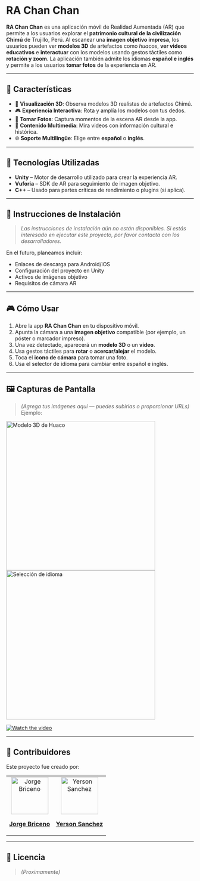 # RA Chan Chan

**RA Chan Chan** es una aplicación móvil de Realidad Aumentada (AR) que permite a los usuarios explorar el **patrimonio cultural de la civilización Chimú** de Trujillo, Perú. Al escanear una **imagen objetivo impresa**, los usuarios pueden ver **modelos 3D** de artefactos como _huacos_, **ver videos educativos** e **interactuar** con los modelos usando gestos táctiles como **rotación y zoom**. La aplicación también admite los idiomas **español e inglés** y permite a los usuarios **tomar fotos** de la experiencia en AR.

---

## 📱 Características

- 🏺 **Visualización 3D**: Observa modelos 3D realistas de artefactos Chimú.
- 🎮 **Experiencia Interactiva**: Rota y amplía los modelos con tus dedos.
- 📸 **Tomar Fotos**: Captura momentos de la escena AR desde la app.
- 🎥 **Contenido Multimedia**: Mira videos con información cultural e histórica.
- 🌐 **Soporte Multilingüe**: Elige entre **español** o **inglés**.

---

## 🧰 Tecnologías Utilizadas

- **Unity** – Motor de desarrollo utilizado para crear la experiencia AR.
- **Vuforia** – SDK de AR para seguimiento de imagen objetivo.
- **C++** – Usado para partes críticas de rendimiento o plugins (si aplica).

---

## 🚀 Instrucciones de Instalación

> _Las instrucciones de instalación aún no están disponibles. Si estás interesado en ejecutar este proyecto, por favor contacta con los desarrolladores._

En el futuro, planeamos incluir:

- Enlaces de descarga para Android/iOS
- Configuración del proyecto en Unity
- Activos de imágenes objetivo
- Requisitos de cámara AR

---

## 🎮 Cómo Usar

1. Abre la app **RA Chan Chan** en tu dispositivo móvil.
2. Apunta la cámara a una **imagen objetivo** compatible (por ejemplo, un póster o marcador impreso).
3. Una vez detectado, aparecerá un **modelo 3D** o un **video**.
4. Usa gestos táctiles para **rotar** o **acercar/alejar** el modelo.
5. Toca el **icono de cámara** para tomar una foto.
6. Usa el selector de idioma para cambiar entre español e inglés.

---

## 🖼️ Capturas de Pantalla

> _(Agrega tus imágenes aquí — puedes subirlas o proporcionar URLs)_  
> Ejemplo:

<img src="screenshots/huaco_model.jpg" alt="Modelo 3D de Huaco" width="400"/>
<img src="screenshots/menu_language.jpg" alt="Selección de idioma" width="400"/>

[![Watch the video](https://i.ytimg.com/vi/O_P2DNVb_Qg/hq720.jpg)](https://www.youtube.com/watch?v=O_P2DNVb_Qg)

---

## 👥 Contribuidores

Este proyecto fue creado por:

<table>
  <tr>
    <td align="center">
      <a href="https://github.com/CodigoB">
        <img src="https://avatars.githubusercontent.com/u/183947084?v=4" width="100px;" alt="Jorge Briceno"/><br />
        <p><b>Jorge Briceno</b></p>
      </a>
    </td>
    <td align="center">
      <a href="https://github.com/sogeking-pixel">
        <img src="https://avatars.githubusercontent.com/u/52290162?v=4" width="100px;" alt="Yerson Sanchez"/><br />
        <p><b>Yerson Sanchez</b></p>
      </a>
    </td>
  </tr>
</table>

---

## 📄 Licencia

> _(Proximamente)_
